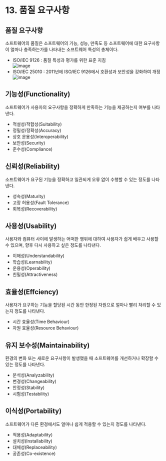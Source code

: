 # 13. 품질 요구사항
## 품질 요구사항
소프트웨어의 품질은 소프트웨어의 기능, 성능, 만족도 등 소프트웨어에 대한 요구사항이 얼마나 충족하는가를 나타내는 소프트웨어 특성의 총체이다.
- ISO/IEC 9126 : 품질 특성과 평가를 위한 표준 지침 <br>
![image](https://github.com/user-attachments/assets/9a0438fe-b8a8-4251-b064-004ad9e572f7)
- ISO/IEC 25010 : 2011년에 ISO/IEC 9126에서 호환성과 보안성을 강화하여 개정 <br>
![image](https://github.com/user-attachments/assets/4c56201e-7b53-43d6-8002-9a1d43a04359)

## 기능성(Functionality)
소프트웨어가 사용자의 요구사항을 정확하게 만족하는 기능을 제공하는지 여부를 나타낸다.
- 적설성/적합성(Suitability)
- 정밀성/정확성(Accuracy)
- 상호 운용성(Interoperability)
- 보안성(Security)
- 준수성(Compliance)

## 신뢰성(Reliability)
소프트웨어가 요구된 기능을 정확하고 일관되게 오류 없이 수행할 수 있는 정도를 나타낸다.
- 성숙성(Maturity)
- 고장 허용성(Fault Tolerance)
- 회복성(Recoverability)

## 사용성(Usability)
사용자와 컴퓨터 사이에 발생하는 어떠한 행위에 대하여 사용자가 쉽게 배우고 사용할 수 있으며, 향후 다시 사용하고 싶은 정도를 나타낸다.
- 이해성(Understandability)
- 학습성(Learnability)
- 운용성(Operability)
- 친밀성(Attractiveness)

## 효율성(Effciency)
사용자가 요구하는 기능을 할당된 시간 동안 한정된 자원으로 얼마나 빨리 처리할 수 있는지 정도를 나타낸다.
- 시간 효율성(Time Behaviour)
- 자원 효율성(Resource Behaviour)

## 유지 보수성(Maintainability)
환경의 변화 또는 새로운 요구사항이 발생했을 때 소프트웨어를 개선하거나 확장할 수 있는 정도를 나타낸다.
- 분석성(Analyzability)
- 변경성(Changeability)
- 안정성(Stability)
- 시험성(Testability)

## 이식성(Portability)
소프트웨어가 다른 환경에서도 얼마나 쉽게 적용할 수 있는지 정도를 나타낸다.
- 적용성(Adaptability)
- 설치성(Installability)
- 대체성(Replaceability)
- 공존성(Co-existence)
